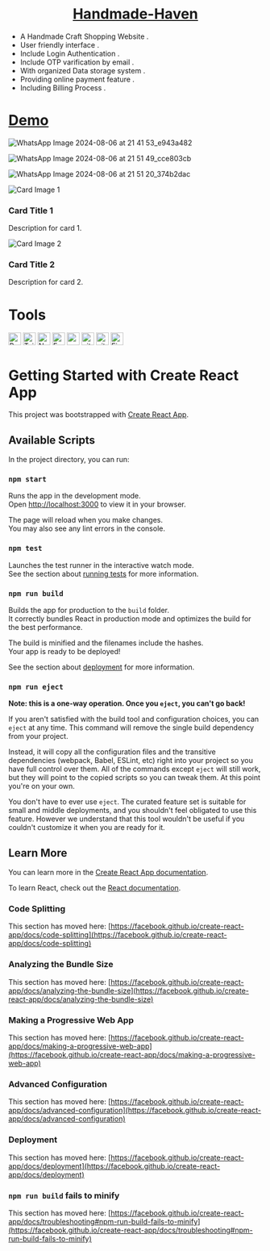 <div align="center">
  <h1><strong><a href="https://handmadehaven-4a693.web.app/">Handmade-Haven</a></strong></h1>
</div>

- A Handmade Craft Shopping Website .
- User friendly interface .
- Include Login Authentication .
- Include OTP varification by email .
- With organized Data storage system .
- Providing online payment feature .
- Including Billing Process .

# [Demo ](https://handmadehaven-4a693.web.app/)


![WhatsApp Image 2024-08-06 at 21 41 53_e943a482](https://github.com/user-attachments/assets/f3a001fa-9d5e-4fa5-b8e8-83d2210d93fd)

![WhatsApp Image 2024-08-06 at 21 51 49_cce803cb](https://github.com/user-attachments/assets/bde9187f-221e-4e75-8d3c-ad026d572ff8)

![WhatsApp Image 2024-08-06 at 21 51 20_374b2dac](https://github.com/user-attachments/assets/c88ae8ad-8117-4a58-85df-848dc39f6f72)

<div class="flex flex-wrap">
  <div class="w-1/2 p-2">
    <div class="bg-white shadow-md rounded-lg overflow-hidden">
      <img class="w-full h-32 object-cover" src="src/component/Assets/phone.jpg" alt="Card Image 1">       
      </img>
      <div class="p-4">
        <h3 class="text-lg font-bold">Card Title 1</h3>
        <p class="text-gray-600">Description for card 1.</p>
      </div>
    </div>
  </div>
  <div class="w-1/2 p-2">
    <div class="bg-white shadow-md rounded-lg overflow-hidden">
      <img class="w-full h-32 object-cover" src="src/component/Assets/phone2.jpg" alt="Card Image 2">
      <div class="p-4">
        <h3 class="text-lg font-bold">Card Title 2</h3>
        <p class="text-gray-600">Description for card 2.</p>
      </div>
    </div>
  </div>
</div>


# Tools 
<p>
<img alt="React" src="https://img.shields.io/badge/React-20232A?style=for-the-badge&logo=react&logoColor=61DAFB" height="25px"/>
<img alt="Tailwidcss" src="https://img.shields.io/badge/Tailwind_CSS-38B2AC?style=for-the-badge&logo=tailwind-css&logoColor=white" height="25px"/>
<img alt="Nodejs" src="https://img.shields.io/badge/-Nodejs-43853d?style=flat-square&logo=Node.js&logoColor=white"  height="25px"/>
<img alt="Express" src="https://img.shields.io/badge/express.js-%23404d59.svg?style=for-the-badge&logo=express&logoColor=%2361DAFB" height="25px"/>
<img alt="npm" src="https://img.shields.io/badge/NPM-%23000000.svg?style=for-the-badge&logo=npm&logoColor=white" height="25px"/>
<img alt="git" src="https://img.shields.io/badge/-Git-F05032?style=flat-square&logo=git&logoColor=white" height="25px"/>
<img alt="github actions" src="https://img.shields.io/badge/-Github_Actions-2088FF?style=flat-square&logo=github-actions&logoColor=white" height="25px"/>
<img alt="Firebase" src="https://img.shields.io/badge/Firebase-FFCA28?style=for-the-badge&logo=firebase&logoColor=white" height="25px"/>
</p>


# Getting Started with Create React App

This project was bootstrapped with [Create React App](https://github.com/facebook/create-react-app).

## Available Scripts

In the project directory, you can run:

### `npm start`

Runs the app in the development mode.\
Open [http://localhost:3000](http://localhost:3000) to view it in your browser.

The page will reload when you make changes.\
You may also see any lint errors in the console.

### `npm test`

Launches the test runner in the interactive watch mode.\
See the section about [running tests](https://facebook.github.io/create-react-app/docs/running-tests) for more information.

### `npm run build`

Builds the app for production to the `build` folder.\
It correctly bundles React in production mode and optimizes the build for the best performance.

The build is minified and the filenames include the hashes.\
Your app is ready to be deployed!

See the section about [deployment](https://facebook.github.io/create-react-app/docs/deployment) for more information.

### `npm run eject`

**Note: this is a one-way operation. Once you `eject`, you can't go back!**

If you aren't satisfied with the build tool and configuration choices, you can `eject` at any time. This command will remove the single build dependency from your project.

Instead, it will copy all the configuration files and the transitive dependencies (webpack, Babel, ESLint, etc) right into your project so you have full control over them. All of the commands except `eject` will still work, but they will point to the copied scripts so you can tweak them. At this point you're on your own.

You don't have to ever use `eject`. The curated feature set is suitable for small and middle deployments, and you shouldn't feel obligated to use this feature. However we understand that this tool wouldn't be useful if you couldn't customize it when you are ready for it.

## Learn More

You can learn more in the [Create React App documentation](https://facebook.github.io/create-react-app/docs/getting-started).

To learn React, check out the [React documentation](https://reactjs.org/).

### Code Splitting

This section has moved here: [https://facebook.github.io/create-react-app/docs/code-splitting](https://facebook.github.io/create-react-app/docs/code-splitting)

### Analyzing the Bundle Size

This section has moved here: [https://facebook.github.io/create-react-app/docs/analyzing-the-bundle-size](https://facebook.github.io/create-react-app/docs/analyzing-the-bundle-size)

### Making a Progressive Web App

This section has moved here: [https://facebook.github.io/create-react-app/docs/making-a-progressive-web-app](https://facebook.github.io/create-react-app/docs/making-a-progressive-web-app)

### Advanced Configuration

This section has moved here: [https://facebook.github.io/create-react-app/docs/advanced-configuration](https://facebook.github.io/create-react-app/docs/advanced-configuration)

### Deployment

This section has moved here: [https://facebook.github.io/create-react-app/docs/deployment](https://facebook.github.io/create-react-app/docs/deployment)

### `npm run build` fails to minify

This section has moved here: [https://facebook.github.io/create-react-app/docs/troubleshooting#npm-run-build-fails-to-minify](https://facebook.github.io/create-react-app/docs/troubleshooting#npm-run-build-fails-to-minify)
